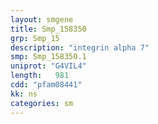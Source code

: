 ```yaml
---
layout: smgene
title: Smp_158350
grp: Smp_15
description: "integrin alpha 7"
smp: Smp_158350.1
uniprot: "G4VIL4"
length:   981
cdd: "pfam08441"
kk: ns
categories: sm
---
```

